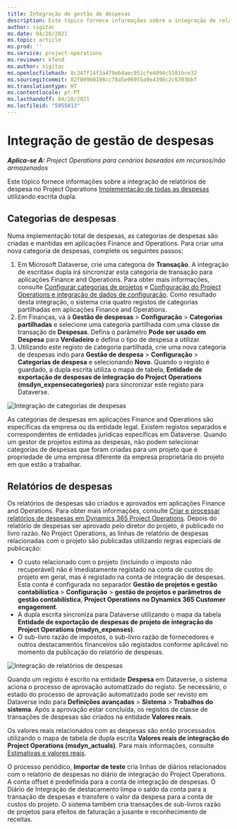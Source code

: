 ```yaml
---
title: Integração de gestão de despesas
description: Este tópico fornece informações sobre a integração de relatório de despesa no Project Operations utilizando escrita dupla.
author: sigitac
ms.date: 04/28/2021
ms.topic: article
ms.prod: ''
ms.service: project-operations
ms.reviewer: kfend
ms.author: sigitac
ms.openlocfilehash: 8c347f14f3a479eb4aec951cfe4094c5581bce32
ms.sourcegitcommit: 02f00960198cc78a5e96955a9e4390c2c6393bbf
ms.translationtype: HT
ms.contentlocale: pt-PT
ms.lasthandoff: 04/28/2021
ms.locfileid: "5955813"
---
```

# <a name="expense-management-integration"></a>Integração de gestão de despesas

_**Aplica-se A:** Project Operations para cenários baseados em recursos/não armazenados_

Este tópico fornece informações sobre a integração de relatórios de despesa no Project Operations [Implementação de todas as despesas](../expense/expense-overview.md) utilizando escrita dupla.

## <a name="expense-categories"></a>Categorias de despesas

Numa implementação total de despesas, as categorias de despesas são criadas e mantidas em aplicações Finance and Operations. Para criar uma nova categoria de despesas, complete os seguintes passos:

1. Em Microsoft Dataverse, crie uma categoria de **Transação**. A integração de escritas« dupla irá sincronizar esta categoria de transação para aplicações Finance and Operations. Para obter mais informações, consulte [Configurar categorias de projetos](/dynamics365/project-operations/project-accounting/configure-project-categories) e [Configuração do Project Operations e integração de dados de configuração](resource-dual-write-setup-integration.md). Como resultado desta integração, o sistema cria quatro registos de categorias partilhadas em aplicações Finance and Operations.
2. Em Finanças, vá à **Gestão de despesas** > **Configuração** > **Categorias partilhadas** e selecione uma categoria partilhada com uma classe de transação de **Despesas**. Defina o parâmetro **Pode ser usado em Despesa** para **Verdadeiro** e defina o tipo de despesa a utilizar.
3. Utilizando este registo de categoria partilhada, crie uma nova categoria de despesas indo para **Gestão de despesa** > **Configuração** > **Categorias de despesa** e selecionando **Novo**. Quando o registo é guardado, a dupla escrita utiliza o mapa de tabela, **Entidade de exportação de despesas de integração do Project Operations (msdyn\_expensecategories)** para sincronizar este registo para Dataverse.

  ![Integração de categorias de despesas](./media/DW6ExpenseCategories.png)

As categorias de despesas em aplicações Finance and Operations são específicas da empresa ou da entidade legal. Existem registos separados e correspondentes de entidades jurídicas específicas em Dataverse. Quando um gestor de projetos estima as despesas, não podem selecionar categorias de despesas que foram criadas para um projeto que é propriedade de uma empresa diferente da empresa proprietária do projeto em que estão a trabalhar. 

## <a name="expense-reports"></a>Relatórios de despesas

Os relatórios de despesas são criados e aprovados em aplicações Finance and Operations. Para obter mais informações, consulte [Criar e processar relatórios de despesas em Dynamics 365 Project Operations](/learn/modules/create-process-expense-reports/). Depois do relatório de despesas ser aprovado pelo diretor do projeto, é publicado no livro razão. No Project Operations, as linhas de relatório de despesas relacionadas com o projeto são publicadas utilizando regras especiais de publicação:

  - O custo relacionado com o projeto (incluindo o imposto não recuperável) não é imediatamente registado na conta de custos do projeto em geral, mas é registado na conta de integração de despesas. Esta conta é configurada no separador **Gestão de projetos e gestão contabilística** > **Configuração** > **gestão de projetos e parâmetros de gestão contabilística**, **Project Operations no Dynamics 365 Customer engagement**.
  - A dupla escrita sincroniza para Dataverse utilizando o mapa da tabela **Entidade de exportação de despesas de projeto de integração do Project Operations (msdyn\_expenses)**.
  - O sub-livro razão de impostos, o sub-livro razão de fornecedores e outros destacamentos financeiros são registados conforme aplicável no momento da publicação do relatório de despesas.

  ![Integração de relatórios de despesas](./media/DW6ExpenseReports.png)

Quando um registo é escrito na entidade **Despesa** em Dataverse, o sistema aciona o processo de aprovação automatizado do registo. Se necessário, o estado do processo de aprovação automatizado pode ser revisto em Dataverse indo para **Definições avançadas** > **Sistema** > **Trabalhos do sistema**. Após a aprovação estar concluída, os registos de classe de transações de despesas são criados na entidade **Valores reais**.

Os valores reais relacionados com as despesas são então processados utilizando o mapa de tabela de dupla escrita **Valores reais de integração do Project Operations (msdyn\_actuals)**. Para mais informações, consulte [Estimativas e valores reais](resource-dual-write-estimates-actuals.md).

O processo periódico, **Importar de teste** cria linhas de diários relacionados com o relatório de despesas no diário de integração do Project Operations. A conta offset é predefinida para a conta de integração de despesas. O Diário de Integração de destacamento limpa o saldo da conta para a transação de despesas e transfere o valor da despesa para a conta de custos do projeto. O sistema também cria transações de sub-livros razão de projetos para efeitos de faturação a jusante e reconhecimento de receitas.
